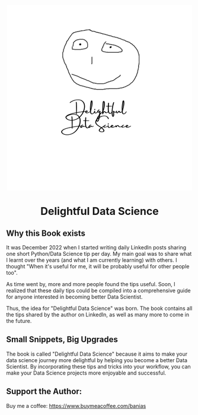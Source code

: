 <div align="center">

<a href="https://github.com/baniasbaabe/delightful-data-science">

<img src="book/images/dds_logo.png" alt="Delightful Data Science Logo" align="center">

</a>

</div>

<div align="center">
    <h1 align="center">Delightful Data Science</h1>
</div>

## Why this Book exists

It was December 2022 when I started writing daily LinkedIn posts sharing one short Python/Data Science tip per day. My main goal was to share what I learnt over the years (and what I am currently learning) with others. I thought "When it's useful for me, it will be probably useful for other people too".

As time went by, more and more people found the tips useful. Soon, I realized that these daily tips could be compiled into a comprehensive guide for anyone interested in becoming better Data Scientist.

Thus, the idea for "Delightful Data Science" was born. The book contains all the tips shared by the author on LinkedIn, as well as many more to come in the future.

## Small Snippets, Big Upgrades

The book is called "Delightful Data Science" because it aims to make your data science journey more delightful by helping you become a better Data Scientist. By incorporating these tips and tricks into your workflow, you can make your Data Science projects more enjoyable and successful.

## Support the Author:

Buy me a coffee: https://www.buymeacoffee.com/banias
